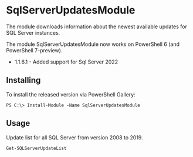 # SqlServerUpdatesModule
The module downloads information about the newest available updates for SQL Server instances.

The module SqlServerUpdatesModule now works on PowerShell 6 (and PowerShell 7-preview).

- 1.1.6.1 - Added support for Sql Server 2022

## Installing
To install the released version via PowerShell Gallery:

```
PS C:\> Install-Module -Name SqlServerUpdatesModule
```

## Usage

Update list for all SQL Server from version 2008 to 2019.
```
Get-SQLServerUpdateList
```
